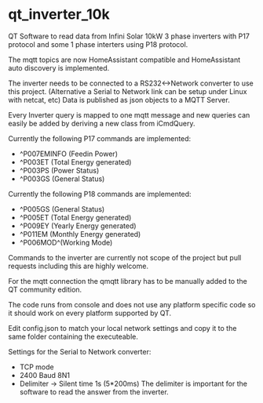 # qt_inverter_10k

QT Software to read data from Infini Solar 10kW 3 phase inverters with P17 protocol and some 1 phase interters using P18 protocol.

The mqtt topics are now HomeAssistant compatible and HomeAssistant auto discovery is implemented.

The inverter needs to be connected to a RS232<->Network converter to use this project.
(Alternative a Serial to Network link can be setup under Linux with netcat, etc)
Data is published as json objects to a MQTT Server.

Every Inverter query is mapped to one mqtt message and new queries can easily be added by deriving a new class from iCmdQuery.

Currently the following P17 commands are implemented:
- ^P007EMINFO (Feedin Power)
- ^P003ET (Total Energy generated)
- ^P003PS (Power Status)
- ^P003GS (General Status)

Currently the following P18 commands are implemented:
- ^P005GS (General Status)
- ^P005ET (Total Energy generated)
- ^P009EY (Yearly Energy generated)
- ^P011EM (Monthly Energy generated)
- ^P006MOD^(Working Mode)

Commands to the inverter are currently not scope of the project but pull requests including this are highly welcome.

For the mqtt connection the qmqtt library has to be manually added to the QT community edition.

The code runs from console and does not use any platform specific code so it should work on every platform supported by QT.

Edit config.json to match your local network settings and copy it to the same folder containing the executeable. 

Settings for the Serial to Network converter:
- TCP mode
- 2400 Baud 8N1
- Delimiter -> Silent time 1s (5*200ms)
The delimiter is important for the software to read the answer from the inverter.
